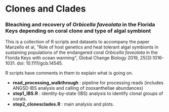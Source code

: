 # Clones and Clades
### Bleaching and recovery of *Orbicella faveolata* in the Florida Keys depending on coral clone and type of algal symbiont 

This is a collection of R scripts and datasets to accompany the paper Manzello et al, "Role of host genetics and heat tolerant algal symbionts in sustaining populations of the endangered coral *Orbicella faveolata* in the Florida Keys with ocean warming", Global Change Biology 2019, 25(3):1016-1031. doi: 10.1111/gcb.14545.

R scripts have comments in them to explain what is going on.

 * **read_processing_walkthrough** : pipeline for processing reads (includes ANGSD IBS analysis and calling of zooxanthellae abundances)
 * **step1_IBS.R** : identity-by-state (IBS) analysis to identify clonal groups of corals.
 * **step2_clonesclades.R** : main analysis and plots.
 
